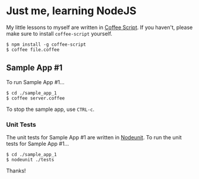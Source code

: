 # Just me, learning NodeJS

My little lessons to myself are written in [Coffee Script](http://coffeescript.org). If you haven't, please make sure to install `coffee-script` yourself.

    $ npm install -g coffee-script
    $ coffee file.coffee

## Sample App #1

To run Sample App #1...

    $ cd ./sample_app_1
    $ coffee server.coffee

To stop the sample app, use `CTRL-c`.

### Unit Tests

The unit tests for Sample App #1 are written in [Nodeunit](https://github.com/caolan/nodeunit). To run the unit tests for Sample App #1...

    $ cd ./sample_app_1
    $ nodeunit ./tests

Thanks!
